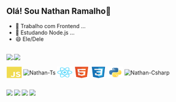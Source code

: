 ## Olá! Sou Nathan Ramalho👋

- 🔭 Trabalho com Frontend ...
- 🌱 Estudando Node.js ...
- 😄 Ele/Dele

##
<div display="flex">
  <a href="https://github.com/Ramalho-nathan/github-readme-stats">
  <img height=200 align="center" src="https://github-readme-stats.vercel.app/api?username=Ramalho-nathan&theme=dark&rank_icon=github" />
</a>
<a href="https://github.com/Ramalho-nathan/convoychat">
  <img height=200 align="center" src="https://github-readme-stats.vercel.app/api/top-langs?username=Ramalho-nathan&layout=compact&langs_count=8&card_width=320&theme=dark" />
</a>
</div>

<div style="display: inline_block"><br>
  <img align="center" alt="Nathan-Js" height="30" width="40" src="https://raw.githubusercontent.com/devicons/devicon/master/icons/javascript/javascript-plain.svg">
  <img align="center" alt="Nathan-Ts" height="30" width="40" src="https://cdn.jsdelivr.net/gh/devicons/devicon@latest/icons/mysql/mysql-original-wordmark.svg">
  <img align="center" alt="Nathan-React" height="30" width="40" src="https://raw.githubusercontent.com/devicons/devicon/master/icons/react/react-original.svg">
  <img align="center" alt="Nathan-HTML" height="30" width="40" src="https://raw.githubusercontent.com/devicons/devicon/master/icons/html5/html5-original.svg">
  <img align="center" alt="Nathan-CSS" height="30" width="40" src="https://raw.githubusercontent.com/devicons/devicon/master/icons/css3/css3-original.svg">
  <img align="center" alt="Nathan-Python" height="30" width="40" src="https://raw.githubusercontent.com/devicons/devicon/master/icons/python/python-original.svg">
  <img align="center" alt="Nathan-Csharp" height="30" width="40" src="https://cdn.jsdelivr.net/gh/devicons/devicon@latest/icons/nodejs/nodejs-original-wordmark.svg">
</div>

  ##
 
<div> 
  <a href="https://instagram.com/ramalhonathan" target="_blank"><img src="https://img.shields.io/badge/-Instagram-%23E4405F?style=for-the-badge&logo=instagram&logoColor=white" target="_blank"></a>
  <a href="https://discord.gg/ramalhonathan" target="_blank"><img src="https://img.shields.io/badge/Discord-7289DA?style=for-the-badge&logo=discord&logoColor=white" target="_blank"></a> 
  <a href = "mailto:nathanramalhodev@gmail.com"><img src="https://img.shields.io/badge/-Gmail-%23333?style=for-the-badge&logo=gmail&logoColor=white" target="_blank"></a>
  <a href="http://linkedin.com/in/nathan-ramalho-314855141" target="_blank"><img src="https://img.shields.io/badge/-LinkedIn-%230077B5?style=for-the-badge&logo=linkedin&logoColor=white" target="_blank"></a> 
  
</div>

